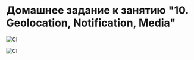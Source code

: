 # Домашнее задание к занятию "10. Geolocation, Notification, Media"

![CI](https://github.com/dedmaier/ahj-homeworks-media/actions/workflows/web.yml/badge.svg)

![CI](https://github.com/dedmaier/ahj-homeworks-media/actions/workflows/ci.yml/badge.svg)
